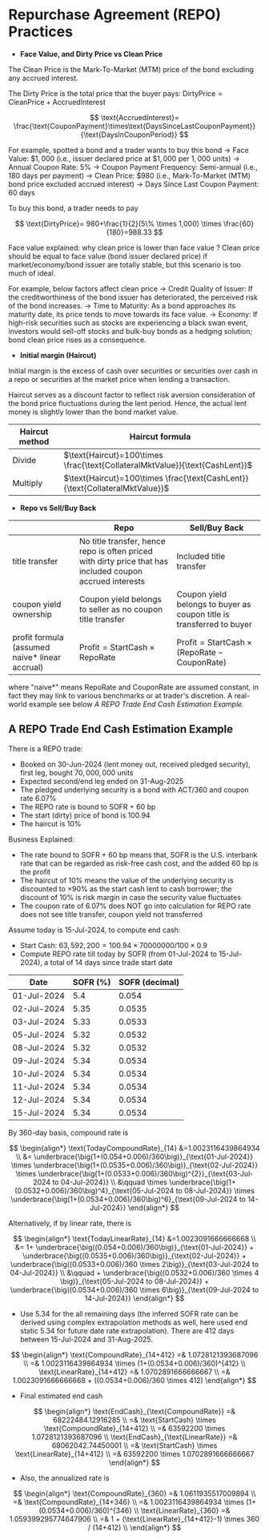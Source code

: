 # Repurchase Agreement (REPO) Practices

* **Face Value, and Dirty Price vs Clean Price**

The Clean Price is the Mark-To-Market (MTM) price of the bond excluding any accrued interest.

The Dirty Price is the total price that the buyer pays: $\text{DirtyPrice}=\text{CleanPrice}+\text{AccruedInterest}$

$$
\text{AccruedInterest}=
\frac{\text{CouponPayment}\times\text{DaysSinceLastCouponPayment}}{\text{DaysInCouponPeriod}}
$$

For example, spotted a bond and a trader wants to buy this bond
-> Face Value: $\$1,000$ (i.e., issuer declared price at $\$1,000$ per $1,000$ units)
-> Annual Coupon Rate: $5\%$
-> Coupon Payment Frequency: Semi-annual (i.e., $180$ days per payment)
-> Clean Price: $\$980$ (i.e., Mark-To-Market (MTM) bond price excluded accrued interest)
-> Days Since Last Coupon Payment: $60$ days

To buy this bond, a trader needs to pay

$$
\text{DirtyPrice}=
980+\frac{1}{2}(5\% \times 1,000) \times \frac{60}{180}=988.33
$$

Face value explained: why clean price is lower than face value ?
Clean price should be equal to face value (bond issuer declared price) if market/economy/bond issuer are totally stable, but this scenario is too much of ideal.

For example, below factors affect clean price
-> Credit Quality of Issuer: If the creditworthiness of the bond issuer has deteriorated, the perceived risk of the bond increases.
-> Time to Maturity: As a bond approaches its maturity date, its price tends to move towards its face value.
-> Economy: If high-risk securities such as stocks are experiencing a black swan event, investors would sell-off stocks and bulk-buy bonds as a hedging solution; bond clean price rises as a consequence.

* **Initial margin (Haircut)**

Initial margin is the excess of cash over securities or securities over cash in a repo or securities at the market price when lending a transaction.

Haircut serves as a discount factor to reflect risk aversion consideration of the bond price fluctuations during the lent period. Hence, the actual lent money is slightly lower than the bond market value.

|Haircut method|Haircut formula|
|-|-|
|Divide|$\text{Haircut}=100\times \frac{\text{CollateralMktValue}}{\text{CashLent}}$|
|Multiply|$\text{Haircut}=100\times \frac{\text{CashLent}}{\text{CollateralMktValue}}$|

* **Repo vs Sell/Buy Back**

||Repo|Sell/Buy Back|
|-|-|-|
|title transfer|No title transfer, hence repo is often priced with dirty price that has included coupon accrued interests|Included title transfer|
|coupon yield ownership|Coupon yield belongs to seller as no coupon title transfer|Coupon yield belongs to buyer as coupon title is transferred to buyer|
|profit formula (assumed naive* linear accrual)|$\text{Profit}=\text{StartCash}\times\text{RepoRate}$|$\text{Profit}=\text{StartCash}\times(\text{RepoRate}-\text{CouponRate})$|

where "naive*" means $\text{RepoRate}$ and $\text{CouponRate}$ are assumed constant, in fact they may link to various benchmarks or at trader's discretion.
A real-world example see below *A REPO Trade End Cash Estimation Example*.

## A REPO Trade End Cash Estimation Example

There is a REPO trade:

* Booked on 30-Jun-2024 (lent money out, received pledged security), first leg, bought $70,000,000$ units
* Expected second/end leg ended on 31-Aug-2025
* The pledged underlying security is a bond with ACT/360 and coupon rate $6.07\%$
* The REPO rate is bound to SOFR + 60 bp
* The start (dirty) price of bond is $100.94$
* The haircut is $10\%$

Business Explained:

* The rate bound to SOFR + 60 bp means that, SOFR is the U.S. interbank rate that can be regarded as risk-free cash cost, and the added 60 bp is the profit
* The haircut of $10\%$ means the value of the underlying security is discounted to $\times 90\%$ as the start cash lent to cash borrower; the discount of $10\%$ is risk margin in case the security value fluctuates
* The coupon rate of $6.07\%$ does NOT go into calculation for REPO rate does not see title transfer, coupon yield not transferred

Assume today is 15-Jul-2024, to compute end cash:

* Start Cash: $63,592,200 = 100.94 \times 70000000/100 \times 0.9$
* Compute REPO rate till today by SOFR (from 01-Jul-2024 to 15-Jul-2024), a total of 14 days since trade start date

|Date|SOFR (%)|SOFR (decimal)|
|-|-|-|
|01-Jul-2024|5.4|0.054|
|02-Jul-2024|5.35|0.0535|
|03-Jul-2024|5.33|0.0533|
|05-Jul-2024|5.32|0.0532|
|08-Jul-2024|5.32|0.0532|
|09-Jul-2024|5.34|0.0534|
|10-Jul-2024|5.34|0.0534|
|11-Jul-2024|5.34|0.0534|
|12-Jul-2024|5.34|0.0534|
|15-Jul-2024|5.34|0.0534|

By 360-day basis, compound rate is

$$
\begin{align*}
\text{TodayCompoundRate}_{14} &=1.0023116439864934 \\
&= \underbrace{\big(1+(0.054+0.006)/360\big)}_{\text{01-Jul-2024}} \times \underbrace{\big(1+(0.0535+0.006)/360\big)}_{\text{02-Jul-2024}} \times \underbrace{\big(1+(0.0533+0.006)/360\big)^{2}}_{\text{03-Jul-2024 to 04-Jul-2024}} \\
&\qquad \times \underbrace{\big(1+(0.0532+0.006)/360\big)^4}_{\text{05-Jul-2024 to 08-Jul-2024}} \times \underbrace{\big(1+(0.0534+0.006)/360\big)^6}_{\text{09-Jul-2024 to 14-Jul-2024}}
\end{align*}
$$

Alternatively, if by linear rate, there is

$$
\begin{align*}
\text{TodayLinearRate}_{14} &=1.0023091666666668 \\
&= 1+ \underbrace{\big((0.054+0.006)/360\big)}_{\text{01-Jul-2024}} + \underbrace{\big((0.0535+0.006)/360\big)}_{\text{02-Jul-2024}} + \underbrace{\big((0.0533+0.006)/360 \times 2\big)}_{\text{03-Jul-2024 to 04-Jul-2024}} \\
&\qquad + \underbrace{\big((0.0532+0.006)/360 \times 4 \big)}_{\text{05-Jul-2024 to 08-Jul-2024}} + \underbrace{\big((0.0534+0.006)/360 \times 6\big)}_{\text{09-Jul-2024 to 14-Jul-2024}}
\end{align*}
$$

* Use 5.34 for the all remaining days (the inferred SOFR rate can be derived using complex extrapolation methods as well, here used end static 5.34 for future date rate extrapolation). There are 412 days between 15-Jul-2024 and 31-Aug-2025.

$$
\begin{align*}
\text{CompoundRate}_{14+412} =& 1.0728121393687096 \\
=& 1.0023116439864934 \times (1+(0.0534+0.006)/360)^{412} \\
\text{LinearRate}_{14+412} =& 1.0702891666666667 \\
=& 1.0023091666666668 + ((0.0534+0.006)/360 \times 412)
\end{align*}
$$

* Final estimated end cash

$$
\begin{align*}
\text{EndCash}_{\text{CompoundRate}} =& 68222484.12916285 \\
=& \text{StartCash} \times \text{CompoundRate}_{14+412} \\
=& 63592200 \times 1.0728121393687096 \\
\text{EndCash}_{\text{LinearRate}} =& 68062042.74450001 \\
=& \text{StartCash} \times \text{LinearRate}_{14+412} \\
=& 63592200 \times 1.0702891666666667
\end{align*}
$$

* Also, the annualized rate is

$$
\begin{align*}
\text{CompoundRate}_{360} =& 1.0611935517009894 \\
=& \text{CompoundRate}_{14+346} \\
=& 1.0023116439864934 \times (1+(0.0534+0.006)/360)^{346} \\
\text{LinearRate}_{360} =& 1.059399295774647906 \\
=& 1 + (\text{LinearRate}_{14+412}-1) \times 360 / (14+412) \\
\end{align*}
$$
